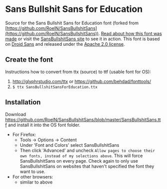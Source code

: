 # Sans Bullshit Sans for Education

Source for the Sans Bullshit Sans for Education font (forked from [https://github.com/RoelN/SansBullshitSans](https://github.com/RoelN/SansBullshitSans)). [Read about how this font was made](http://pixelambacht.nl/2015/sans-bullshit-sans) or visit the [SansBullshitSans site](http://sansbullshitsans.com) to see it in action. This font is based on [Droid Sans](http://fontsquirrel.com/fonts/droid-sans) and released under the [Apache 2.0 license](https://www.apache.org/licenses/LICENSE-2.0).

## Create the font
Instructions how to convert from ttx (source) to ttf (usable font for OS):
  1. http://glyphrstudio.com/ttx or https://github.com/behdad/fonttools/
  2. `$ ttx SansBullshitSansForEducation.ttx`

## Installation
Download https://github.com/RoelN/SansBullshitSans/blob/master/SansBullshitSans.ttf and install it into the OS font folder.
  - For Firefox:
    - Tools -> Options -> Content
    - Under 'Font and Colors' select SansBullshitSans
    - Then click 'Advanced' and uncheck `Allow pages to choose their own fonts, instead of my selections above`. This will force SansBullshitSans on every page. Check again to only use SansBullshitSans on websites that haven't specified the font they want to use.
  - For other browsers:
    - similar to above
